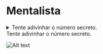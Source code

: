# Mentalista

<details>
  <summary> Tente adivinhar o número secreto.
</details>
Tente adivinhar o número secreto.
                     
![Alt text](https://cdn.discordapp.com/attachments/887544607599120404/951258552947838987/unknown.png?raw=true "Mentalista")
